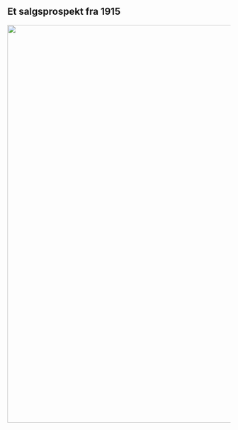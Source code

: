 ## Et salgsprospekt fra 1915

<img src="bilag/Raageleje_by_Franz_Sedivy.png" height="900" style="float:left;">
